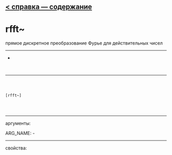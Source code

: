 [< справка — содержание](index.html)
---

# rfft~


прямое дискретное преобразование Фурье для действительных чисел

---

-
<br>


---


```



[rfft~]


            
```

---
аргументы:

ARG_NAME: -<br>

---
свойства:



